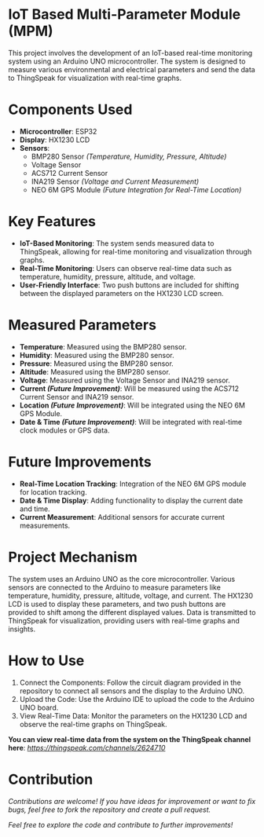 # IoT Based Multi-Parameter Module (MPM)
This project involves the development of an IoT-based real-time monitoring system using an Arduino UNO microcontroller. The system is designed to measure various environmental and electrical parameters and send the data to ThingSpeak for visualization with real-time graphs.

# Components Used
* __Microcontroller__: ESP32
* **Display**: HX1230 LCD
* __Sensors__:
  * BMP280 Sensor _(Temperature, Humidity, Pressure, Altitude)_
  * Voltage Sensor
  * ACS712 Current Sensor
  * INA219 Sensor _(Voltage and Current Measurement)_
  * NEO 6M GPS Module _(Future Integration for Real-Time Location)_
# Key Features
* **IoT-Based Monitoring**: The system sends measured data to ThingSpeak, allowing for real-time monitoring and visualization through graphs.
* **Real-Time Monitoring**: Users can observe real-time data such as temperature, humidity, pressure, altitude, and voltage.
* **User-Friendly Interface**: Two push buttons are included for shifting between the displayed parameters on the HX1230 LCD screen.
# Measured Parameters
* **Temperature**: Measured using the BMP280 sensor.
* **Humidity**: Measured using the BMP280 sensor.
* **Pressure**: Measured using the BMP280 sensor.
* **Altitude**: Measured using the BMP280 sensor.
* **Voltage**: Measured using the Voltage Sensor and INA219 sensor.
* **Current _(Future Improvement)_**: Will be measured using the ACS712 Current Sensor and INA219 sensor.
* **Location _(Future Improvement)_**: Will be integrated using the NEO 6M GPS Module.
* **Date & Time _(Future Improvement)_**: Will be integrated with real-time clock modules or GPS data.
# Future Improvements
* **Real-Time Location Tracking**: Integration of the NEO 6M GPS module for location tracking.
* **Date & Time Display**: Adding functionality to display the current date and time.
* **Current Measurement**: Additional sensors for accurate current measurements.
# Project Mechanism
The system uses an Arduino UNO as the core microcontroller. Various sensors are connected to the Arduino to measure parameters like temperature, humidity, pressure, altitude, voltage, and current. The HX1230 LCD is used to display these parameters, and two push buttons are provided to shift among the different displayed values. Data is transmitted to ThingSpeak for visualization, providing users with real-time graphs and insights.


# How to Use
1) Connect the Components: Follow the circuit diagram provided in the repository to connect all sensors and the display to the Arduino UNO.
2) Upload the Code: Use the Arduino IDE to upload the code to the Arduino UNO board.
3) View Real-Time Data: Monitor the parameters on the HX1230 LCD and observe the real-time graphs on ThingSpeak.

**You can view real-time data from the system on the ThingSpeak channel here**: _https://thingspeak.com/channels/2624710_
# Contribution
_Contributions are welcome! If you have ideas for improvement or want to fix bugs, feel free to fork the repository and create a pull request._

_Feel free to explore the code and contribute to further improvements!_
